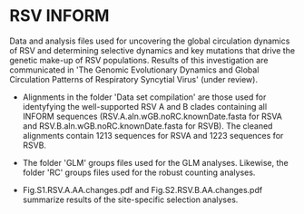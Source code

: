 # RSV INFORM

Data and analysis files used for uncovering the global circulation dynamics of RSV and determining selective dynamics and key mutations that drive the genetic make-up of RSV populations. Results of this investigation are communicated in 'The Genomic Evolutionary Dynamics and Global Circulation Patterns of Respiratory Syncytial Virus' (under review). 

* Alignments in the folder 'Data set compilation' are those used for identyfying the well-supported RSV A and B clades containing all INFORM sequences (RSV.A.aln.wGB.noRC.knownDate.fasta for RSVA and RSV.B.aln.wGB.noRC.knownDate.fasta for RSVB). The cleaned alignments contain 1213 sequences for RSVA and 1223 sequences for RSVB.

* The folder 'GLM' groups files used for the GLM analyses. Likewise, the folder 'RC' groups files used for the robust counting analyses. 

* Fig.S1.RSV.A.AA.changes.pdf and Fig.S2.RSV.B.AA.changes.pdf summarize results of the site-specific selection analyses. 
